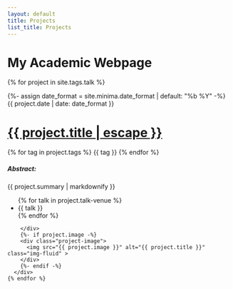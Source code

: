 ```yaml
---
layout: default
title: Projects
list_title: Projects
---
```



  <div class="container">
    <h1 class="mt-4 mb-4">My Academic Webpage</h1>
  
 {% for project in site.tags.talk %}
      <div class="project">
        <div class="project-details">
        {%- assign date_format = site.minima.date_format | default: "%b %Y" -%}
        <span class="post-meta">{{ project.date | date: date_format }}</span>
          <h1><a class="post-link" href="{{ project.url | relative_url }}">
            {{ project.title | escape }}
          </a></h1>
          <div class="tags">
            {% for tag in project.tags %}
              <span class="tag">{{ tag }}</span>
            {% endfor %}
          </div>
          <p><h5>Abstract:</h5> {{ project.summary | markdownify }}</p>
          <p>
            <ul>
            {% for talk in project.talk-venue %}
              <li>{{ talk }}</li>
            {% endfor %}
            </ul>
        </p>

        </div>
        {%- if project.image -%}
        <div class="project-image">
          <img src="{{ project.image }}" alt="{{ project.title }}" class="img-fluid" >
        </div>
        {%- endif -%}
      </div>
    {% endfor %}
  </div>